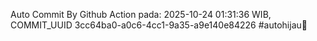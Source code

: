 Auto Commit By Github Action pada: 2025-10-24 01:31:36 WIB, COMMIT_UUID 3cc64ba0-a0c6-4cc1-9a35-a9e140e84226 #autohijau🗿
